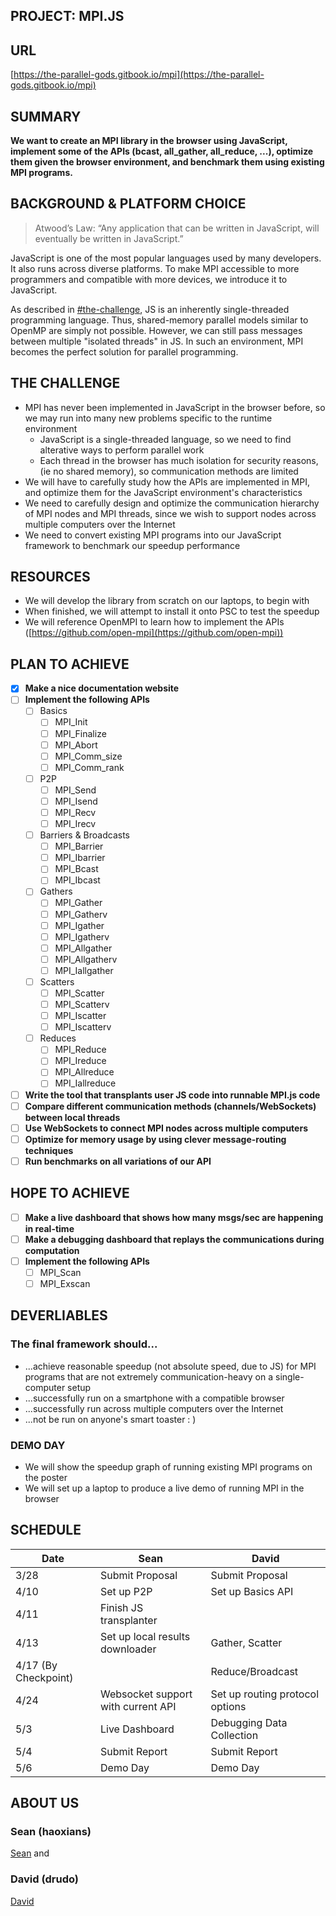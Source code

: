 ## PROJECT: MPI.JS

## **URL**

[https://the-parallel-gods.gitbook.io/mpi](https://the-parallel-gods.gitbook.io/mpi)

## **SUMMARY**

**We want to create an MPI library in the browser using JavaScript, implement some of the APIs (bcast, all\_gather, all\_reduce, ...), optimize them given the browser environment, and benchmark them using existing MPI programs.**

## BACKGROUND & PLATFORM CHOICE

> Atwood’s Law: “Any application that can be written in JavaScript, will eventually be written in JavaScript.”

JavaScript is one of the most popular languages used by many developers. It also runs across diverse platforms. To make MPI accessible to more programmers and compatible with more devices, we introduce it to JavaScript.

As described in [#the-challenge](proposal.md#the-challenge "mention"), JS is an inherently single-threaded programming language. Thus, shared-memory parallel models similar to OpenMP are simply not possible. However, we can still pass messages between multiple "isolated threads" in JS. In such an environment, MPI becomes the perfect solution for parallel programming.

## THE CHALLENGE

* MPI has never been implemented in JavaScript in the browser before, so we may run into many new problems specific to the runtime environment
  * JavaScript is a single-threaded language, so we need to find alterative ways to perform parallel work
  * Each thread in the browser has much isolation for security reasons, (ie no shared memory), so communication methods are limited
* We will have to carefully study how the APIs are implemented in MPI, and optimize them for the JavaScript environment's characteristics
* We need to carefully design and optimize the communication hierarchy of MPI nodes and MPI threads, since we wish to support nodes across multiple computers over the Internet
* We need to convert existing MPI programs into our JavaScript framework to benchmark our speedup performance

## RESOURCES

* We will develop the library from scratch on our laptops, to begin with
* When finished, we will attempt to install it onto PSC to test the speedup
* We will reference OpenMPI to learn how to implement the APIs ([https://github.com/open-mpi](https://github.com/open-mpi))

## PLAN TO ACHIEVE

* [x] **Make a nice documentation website**
* [ ] **Implement the following APIs**
  * [ ] Basics
    * [ ] MPI\_Init
    * [ ] MPI\_Finalize
    * [ ] MPI\_Abort
    * [ ] MPI\_Comm\_size
    * [ ] MPI\_Comm\_rank
  * [ ] P2P
    * [ ] MPI\_Send
    * [ ] MPI\_Isend
    * [ ] MPI\_Recv
    * [ ] MPI\_Irecv
  * [ ] Barriers & Broadcasts
    * [ ] MPI\_Barrier
    * [ ] MPI\_Ibarrier
    * [ ] MPI\_Bcast
    * [ ] MPI\_Ibcast
  * [ ] Gathers
    * [ ] MPI\_Gather
    * [ ] MPI\_Gatherv
    * [ ] MPI\_Igather
    * [ ] MPI\_Igatherv
    * [ ] MPI\_Allgather
    * [ ] MPI\_Allgatherv
    * [ ] MPI\_Iallgather
  * [ ] Scatters
    * [ ] MPI\_Scatter
    * [ ] MPI\_Scatterv
    * [ ] MPI\_Iscatter
    * [ ] MPI\_Iscatterv
  * [ ] Reduces
    * [ ] MPI\_Reduce
    * [ ] MPI\_Ireduce
    * [ ] MPI\_Allreduce
    * [ ] MPI\_Iallreduce
* [ ] **Write the tool that transplants user JS code into runnable MPI.js code**
* [ ] **Compare different communication methods (channels/WebSockets) between local threads**
* [ ] **Use WebSockets to connect MPI nodes across multiple computers**
* [ ] **Optimize for memory usage by using clever message-routing techniques**
* [ ] **Run benchmarks on all variations of our API**

## HOPE TO ACHIEVE

* [ ] **Make a live dashboard that shows how many msgs/sec are happening in real-time**
* [ ] **Make a debugging dashboard that replays the communications during computation**
* [ ] **Implement the following APIs**
  * [ ] MPI\_Scan
  * [ ] MPI\_Exscan

## DEVERLIABLES

### The final framework should...

* ...achieve reasonable speedup (not absolute speed, due to JS) for MPI programs that are not extremely communication-heavy on a single-computer setup
* ...successfully run on a smartphone with a compatible browser
* ...successfully run across multiple computers over the Internet
* ...not be run on anyone's smart toaster : )

### DEMO DAY

* We will show the speedup graph of running existing MPI programs on the poster
* We will set up a laptop to produce a live demo of running MPI in the browser



## SCHEDULE

| Date                 | Sean                               | David                           |
| -------------------- | ---------------------------------- | ------------------------------- |
| 3/28                 | Submit Proposal                    | Submit Proposal                 |
| 4/10                 | Set up P2P                         | Set up Basics API               |
| 4/11                 | Finish JS transplanter             |                                 |
| 4/13                 | Set up local results downloader    | Gather, Scatter                 |
| 4/17 (By Checkpoint) |                                    | Reduce/Broadcast                |
| 4/24                 | Websocket support with current API | Set up routing protocol options |
| 5/3                  | Live Dashboard                     | Debugging Data Collection       |
| 5/4                  | Submit Report                      | Submit Report                   |
| 5/6                  | Demo Day                           | Demo Day                        |

## ABOUT US

### Sean (haoxians)

[Sean](https://github.com/SeanSun6814) and 


### David (drudo)

[David](https://github.com/1CoolDavid)